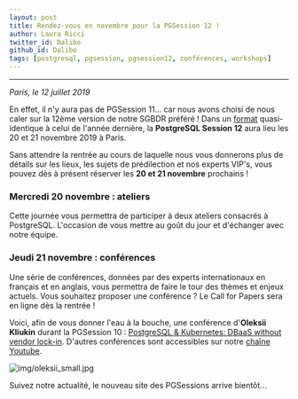 ```yaml
---
layout: post
title: Rendez-vous en novembre pour la PGSession 12 !
author: Laura Ricci
twitter_id: Dalibo
github_id: Dalibo
tags: [postgresql, pgsession, pgsession12, conférences, workshops]
---
```


---
*Paris, le 12 juillet 2019*

En effet, il n'y aura pas de PGSession 11... car nous avons choisi de nous caler sur la 12ème version de notre SGBDR préféré !
Dans un [format](http://blog.dalibo.com/2018/09/03/annonce-pgsession10.html) quasi-identique à celui de l'année dernière, la **PostgreSQL Session 12** aura lieu les 20 et 21 novembre 2019 à Paris.

<!--MORE-->

Sans attendre la rentrée au cours de laquelle nous vous donnerons plus de détails sur les lieux, les sujets de prédilection et nos experts VIP's, vous pouvez dès à présent réserver les **20 et 21 novembre** prochains !

### Mercredi 20 novembre : ateliers
Cette journée vous permettra de participer à deux ateliers consacrés à PostgreSQL. L'occasion de vous mettre au goût du jour et d'échanger avec notre équipe.

### Jeudi 21 novembre : conférences
Une série de conférences, données par des experts internationaux en français et en anglais, vous permettra de faire le tour des thèmes et enjeux actuels. Vous souhaitez proposer une conférence ? Le Call for Papers sera en ligne dès la rentrée !

Voici, afin de vous donner l'eau à la bouche, une conférence d'**Oleksii Kliukin** durant la PGSession 10 : [PostgreSQL & Kubernetes: DBaaS without vendor lock-in](https://www.youtube.com/watch?v=q26U2rQcqMw). D'autres conférences sont accessibles sur notre [chaîne Youtube](https://dali.bo/dalibo_youtube).

![img/oleksii_small.jpg](https://raw.githubusercontent.com/dalibo/blog/gh-pages/img/oleksii_small.png)

Suivez notre actualité, le nouveau site des PGSessions arrive bientôt...
